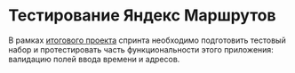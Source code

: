# Тестирование Яндекс Маршрутов

В рамках [итогового проекта](https://github.com/OGileva/qa-routes/blob/main/%D0%98%D1%82%D0%BE%D0%B3%D0%BE%D0%B2%D1%8B%D0%B8%CC%86%20%D0%BF%D1%80%D0%BE%D0%B5%D0%BA%D1%82%201%20%D1%81%D0%BF%D1%80%D0%B8%D0%BD%D1%82%D0%B0_%D0%93%D0%B8%D0%BB%D0%B5%CC%88%D0%B2%D0%B0%20%D0%9E%D0%BB%D1%8C%D0%B3%D0%B0%20(%D0%B8%D1%81%D0%BF%D1%80%D0%B2%D0%BB%D0%B5%D0%BD%D0%BD%D1%8B%D0%B8%CC%862).xlsx) спринта необходимо подготовить тестовый набор и протестировать часть функциональности этого приложения: валидацию полей ввода времени и адресов.
